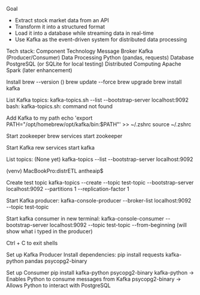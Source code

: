 Goal
- Extract stock market data from an API
- Transform it into a structured format
- Load it into a database while streaming data in real-time
- Use Kafka as the event-driven system for distributed data processing

Tech stack:
Component	        Technology
Message Broker	    Kafka (Producer/Consumer)
Data Processing	    Python (pandas, requests)
Database	        PostgreSQL (or SQLite for local testing)
Distributed         Computing	Apache Spark (later enhancement)

Install
brew --version ()
brew update --force
brew upgrade
brew install kafka

List Kafka topics:
kafka-topics.sh --list --bootstrap-server localhost:9092
bash: kafka-topics.sh: command not found

Add Kafka to my path
echo 'export PATH="/opt/homebrew/opt/kafka/bin:$PATH"' >> ~/.zshrc
source ~/.zshrc

Start zookeeper
 brew services start zookeeper

Start Kafka
rew services start kafka

List topics: (None yet)
kafka-topics --list --bootstrap-server localhost:9092

(venv) MacBookPro:distrETL antheaip$ 

Create test topic
kafka-topics --create --topic test-topic --bootstrap-server localhost:9092 --partitions 1 --replication-factor 1

Start Kafka producer:
kafka-console-producer --broker-list localhost:9092 --topic test-topic

Start kafka consumer in new terminal:
kafka-console-consumer --bootstrap-server localhost:9092 --topic test-topic --from-beginning
(will show what i typed in the producer)

Ctrl + C to exit shells

Set up Kafka Producer
Install dependencies: pip install requests kafka-python pandas psycopg2-binary

Set up Consumer
pip install kafka-python psycopg2-binary
kafka-python -> Enables Python to consume messages from Kafka
psycopg2-binary -> Allows Python to interact with PostgreSQL 